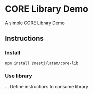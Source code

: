 # CORE Library Demo

A simple CORE Library Demo

## Instructions

### Install

`npm install @nestjslatam/core-lib`

### Use library

... Define instructions to consume library

